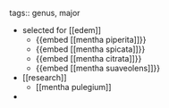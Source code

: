 tags:: genus, major

- selected for [[edem]]
	- {{embed [[mentha piperita]]}}
	- {{embed [[mentha spicata]]}}
	- {{embed [[mentha citrata]]}}
	- {{embed [[mentha suaveolens]]}}
- [[research]]
	- [[mentha pulegium]]
-